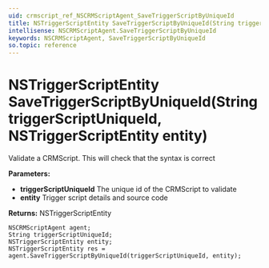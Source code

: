 ```yaml
---
uid: crmscript_ref_NSCRMScriptAgent_SaveTriggerScriptByUniqueId
title: NSTriggerScriptEntity SaveTriggerScriptByUniqueId(String triggerScriptUniqueId, NSTriggerScriptEntity entity)
intellisense: NSCRMScriptAgent.SaveTriggerScriptByUniqueId
keywords: NSCRMScriptAgent, SaveTriggerScriptByUniqueId
so.topic: reference
---
```


# NSTriggerScriptEntity SaveTriggerScriptByUniqueId(String triggerScriptUniqueId, NSTriggerScriptEntity entity)

Validate a CRMScript. This will check that the syntax is correct

**Parameters:**
 - **triggerScriptUniqueId** The unique id of the CRMScript to validate
 - **entity** Trigger script details and source code

**Returns:** NSTriggerScriptEntity

```crmscript
NSCRMScriptAgent agent;
String triggerScriptUniqueId;
NSTriggerScriptEntity entity;
NSTriggerScriptEntity res = agent.SaveTriggerScriptByUniqueId(triggerScriptUniqueId, entity);
```

